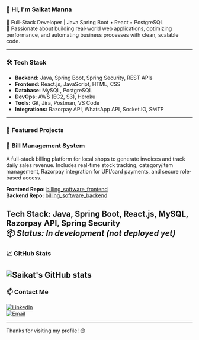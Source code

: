 ### 👋 Hi, I'm Saikat Manna

🚀 Full-Stack Developer | Java Spring Boot • React • PostgreSQL  
🧠 Passionate about building real-world web applications, optimizing performance, and automating business processes with clean, scalable code.

---

### 🛠️ Tech Stack

- **Backend:** Java, Spring Boot, Spring Security, REST APIs  
- **Frontend:** React.js, JavaScript, HTML, CSS  
- **Database:** MySQL, PostgreSQL  
- **DevOps:** AWS (EC2, S3), Heroku  
- **Tools:** Git, Jira, Postman, VS Code  
- **Integrations:** Razorpay API, WhatsApp API, Socket.IO, SMTP

---

### 📌 Featured Projects

### 🧾 Bill Management System

A full-stack billing platform for local shops to generate invoices and track daily sales revenue. Includes real-time stock tracking, category/item management, Razorpay integration for UPI/card payments, and secure role-based access.

**Frontend Repo:** [billing_software_frontend](https://github.com/saikat112/billing_software_frontend)  
**Backend Repo:** [billing_software_backend](https://github.com/saikat112/billing_software_backend)  

**Tech Stack:** Java, Spring Boot, React.js, MySQL, Razorpay API, Spring Security  
📦 *Status: In development (not deployed yet)*
---

### 📈 GitHub Stats

![Saikat's GitHub stats](https://github-readme-stats.vercel.app/api?username=saikat112&show_icons=true&theme=radical)
---

### 📫 Contact Me

[![LinkedIn](https://img.shields.io/badge/LinkedIn-blue?style=flat&logo=linkedin)](https://www.linkedin.com/in/saikat-manna-52084614a)  
[![Email](https://img.shields.io/badge/Gmail-red?style=flat&logo=gmail)](mailto:saikatmanna112@gmail.com)

---

Thanks for visiting my profile! 😊
